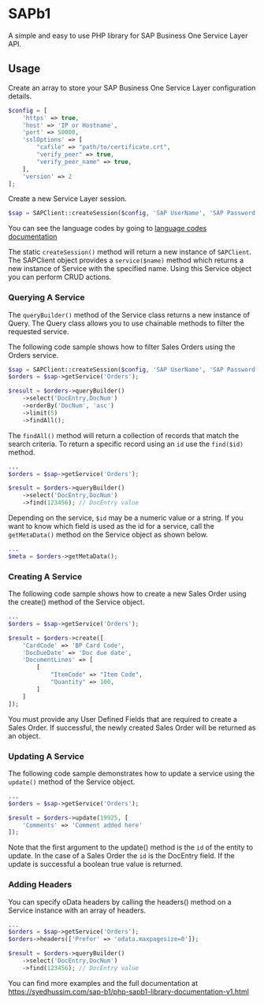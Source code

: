 # SAPb1
A simple and easy to use PHP library for SAP Business One Service Layer API.

## Usage
Create an array to store your SAP Business One Service Layer configuration details. 

```php
$config = [
    'https' => true,
    'host' => 'IP or Hostname',
    'port' => 50000,
    'sslOptions' => [
        "cafile" => "path/to/certificate.crt",
        "verify_peer" => true,
        "verify_peer_name" => true,
    ],
    'version' => 2
];
```

Create a new Service Layer session.

```php
$sap = SAPClient::createSession($config, 'SAP UserName', 'SAP Password', 'Company', 'Language');
```

You can see the language codes by going to [language codes documentation](https://github.com/Trim07/Language-Codes-SAP)

The static `createSession()` method will return a new instance of `SAPClient`. The SAPClient object provides a `service($name)` method which returns a new instance of Service with the specified name. Using this Service object you can perform CRUD actions.

### Querying A Service

The `queryBuilder()` method of the Service class returns a new instance of Query. The Query class allows you to use chainable methods to filter the requested service.

The following code sample shows how to filter Sales Orders using the Orders service.

```php
$sap = SAPClient::createSession($config, 'SAP UserName', 'SAP Password', 'Company', 'Language');
$orders = $sap->getService('Orders');

$result = $orders->queryBuilder()
    ->select('DocEntry,DocNum')
    ->orderBy('DocNum', 'asc')
    ->limit(5)
    ->findAll(); 
```
The `findAll()` method will return a collection of records that match the search criteria. To return a specific record using an `id` use the `find($id)` method.

```php
...
$orders = $sap->getService('Orders');

$result = $orders->queryBuilder()
    ->select('DocEntry,DocNum')
    ->find(123456); // DocEntry value
```
Depending on the service, `$id` may be a numeric value or a string. If you want to know which field is used as the id for a service, call the `getMetaData()` method on the Service object as shown below.

```php
...
$meta = $orders->getMetaData();
```

### Creating A Service

The following code sample shows how to create a new Sales Order using the create() method of the Service object.

```php
...
$orders = $sap->getService('Orders');

$result = $orders->create([
    'CardCode' => 'BP Card Code',
    'DocDueDate' => 'Doc due date',
    'DocumentLines' => [
        [
            "ItemCode" => "Item Code",
            "Quantity" => 100,
        ]
    ]
]);
```
You must provide any User Defined Fields that are required to create a Sales Order. If successful, the newly created Sales Order will be returned as an object.

### Updating A Service

The following code sample demonstrates how to update a service using the `update()` method of the Service object.

```php
...
$orders = $sap->getService('Orders');

$result = $orders->update(19925, [
    'Comments' => 'Comment added here'
]);
```
Note that the first argument to the update() method is the `id` of the entity to update. In the case of a Sales Order the `id` is the DocEntry field. If the update is successful a boolean true value is returned.

### Adding Headers

You can specify oData headers by calling the headers() method on a Service instance with an array of headers.

```php
...
$orders = $sap->getService('Orders');
$orders->headers(['Prefer' => 'odata.maxpagesize=0']);

$result = $orders->queryBuilder()
    ->select('DocEntry,DocNum')
    ->find(123456); // DocEntry value
```

You can find more examples and the full documentation at https://syedhussim.com/sap-b1/php-sapb1-library-documentation-v1.html
